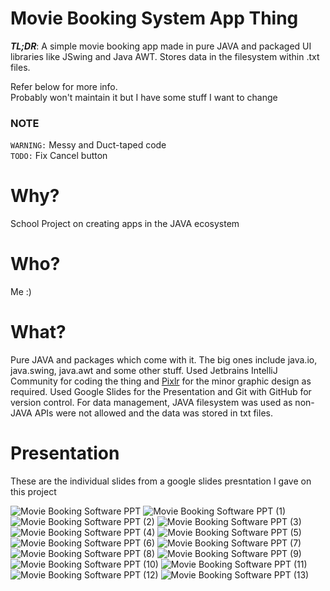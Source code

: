 # Movie Booking System App Thing
***TL;DR***: A simple movie booking app made in pure JAVA and packaged UI libraries like JSwing and Java AWT. Stores data in the filesystem within .txt files.   
  
Refer below for more info.  
Probably won't maintain it but I have some stuff I want to change  

### NOTE
`WARNING:` Messy and Duct-taped code  
`TODO:` Fix Cancel button

# Why?
School Project on creating apps in the JAVA ecosystem

# Who?
Me :)

# What?
Pure JAVA and packages which come with it. The big ones include java.io, java.swing, java.awt and some other stuff. Used Jetbrains IntelliJ Community for coding the thing and [Pixlr](https://pixlr.com/) for the minor graphic design as required. Used Google Slides for the Presentation and Git with GitHub for version control. For data management, JAVA filesystem was used as non-JAVA APIs were not allowed and the data was stored in txt files.

# Presentation
These are the individual slides from a google slides presntation I gave on this project
  
![Movie Booking Software PPT](https://github.com/AXVIII3/movie-booking-app--java/assets/76608488/5365ea6b-6649-496f-9464-d92c219caf21)
![Movie Booking Software PPT (1)](https://github.com/AXVIII3/movie-booking-app--java/assets/76608488/da42a1fd-b75a-403c-b3fd-2c283578605c)
![Movie Booking Software PPT (2)](https://github.com/AXVIII3/movie-booking-app--java/assets/76608488/1e2146a8-8569-403d-bad3-ec23d5bab91d)
![Movie Booking Software PPT (3)](https://github.com/AXVIII3/movie-booking-app--java/assets/76608488/857e9f29-3155-4325-b3fe-905615f6aa85)
![Movie Booking Software PPT (4)](https://github.com/AXVIII3/movie-booking-app--java/assets/76608488/26cc5852-6c1d-4562-9ea6-38dbc695848d)
![Movie Booking Software PPT (5)](https://github.com/AXVIII3/movie-booking-app--java/assets/76608488/5387ae6b-0efa-487b-acf1-2ff6a71eba38)
![Movie Booking Software PPT (6)](https://github.com/AXVIII3/movie-booking-app--java/assets/76608488/edaddfc9-b854-4b03-89aa-de2f1addd901)
![Movie Booking Software PPT (7)](https://github.com/AXVIII3/movie-booking-app--java/assets/76608488/b5acd770-a512-44a1-9d69-f7d3b7d2d8be)
![Movie Booking Software PPT (8)](https://github.com/AXVIII3/movie-booking-app--java/assets/76608488/76b4a82f-3a90-414f-912f-96e4678cdecf)
![Movie Booking Software PPT (9)](https://github.com/AXVIII3/movie-booking-app--java/assets/76608488/c54ace4a-0369-4065-9ddd-ebefa5f915e0)
![Movie Booking Software PPT (10)](https://github.com/AXVIII3/movie-booking-app--java/assets/76608488/b650c2cb-05c1-4eb3-bab6-bce604cfd196)
![Movie Booking Software PPT (11)](https://github.com/AXVIII3/movie-booking-app--java/assets/76608488/9177489c-cd6a-44b1-82ed-f02f033207f7)
![Movie Booking Software PPT (12)](https://github.com/AXVIII3/movie-booking-app--java/assets/76608488/846c323d-b6ac-4e00-8ea4-a903455034bc)
![Movie Booking Software PPT (13)](https://github.com/AXVIII3/movie-booking-app--java/assets/76608488/490f80e5-5e6a-42e5-964e-8d39e6696b17)

